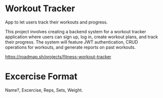 # Workout Tracker
 App to let users track their workouts and progress.

This project involves creating a backend system for a workout tracker application where users can sign up, log in, create workout plans, and track their progress. The system will feature JWT authentication, CRUD operations for workouts, and generate reports on past workouts.

https://roadmap.sh/projects/fitness-workout-tracker


# Excercise Format

Name?, Excercise, Reps, Sets, Weight.
